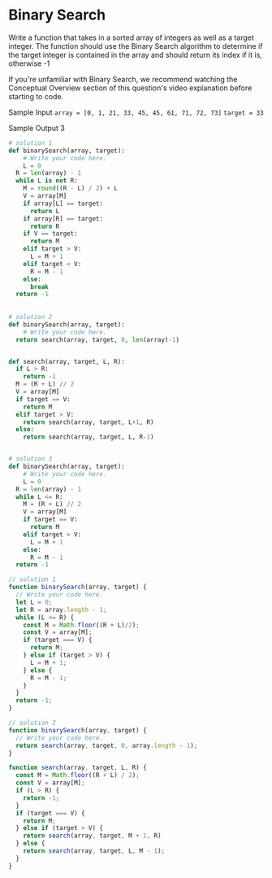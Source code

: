 # Binary Search

  Write a function that takes in a sorted array of integers as well as a target
  integer. The function should use the Binary Search algorithm to determine if
  the target integer is contained in the array and should return its index if it
  is, otherwise -1
  
  If you're unfamiliar with Binary Search, we recommend watching the Conceptual
  Overview section of this question's video explanation before starting to code.
  
  Sample Input
  ```array = [0, 1, 21, 33, 45, 45, 61, 71, 72, 73]```
  ```target = 33```
  
  Sample Output
  3
```python
# solution 1
def binarySearch(array, target):
    # Write your code here.
    L = 0
  R = len(array) - 1
  while L is not R:
    M = round((R - L) / 2) + L
    V = array[M]
    if array[L] == target:
      return L
    if array[R] == target:
      return R
    if V == target:
      return M
    elif target > V:
      L = M + 1
    elif target < V:
      R = M - 1
    else:
      break
  return -1
  
  
# solution 2
def binarySearch(array, target):
    # Write your code here.
  return search(array, target, 0, len(array)-1)


def search(array, target, L, R):
  if L > R:
    return -1
  M = (R + L) // 2
  V = array[M]
  if target == V:
    return M
  elif target > V:
    return search(array, target, L+1, R)
  else:
    return search(array, target, L, R-1)


# solution 3
def binarySearch(array, target):
    # Write your code here.
    L = 0
  R = len(array) - 1
  while L <= R:
    M = (R + L) // 2
    V = array[M]
    if target == V:
      return M
    elif target > V:
      L = M + 1
    else:
      R = M - 1
  return -1
```
```javascript
// solution 1
function binarySearch(array, target) {
  // Write your code here.
  let L = 0;
  let R = array.length - 1;
  while (L <= R) {
    const M = Math.floor((R + L)/2);
    const V = array[M];
    if (target === V) {
      return M;
    } else if (target > V) {
      L = M + 1;
    } else {
      R = M - 1;
    }
  }
  return -1;
}

// solution 2
function binarySearch(array, target) {
  // Write your code here.
  return search(array, target, 0, array.length - 1);
}

function search(array, target, L, R) {
  const M = Math.floor((R + L) / 2);
  const V = array[M];
  if (L > R) {
    return -1;
  }
  if (target === V) {
    return M;
  } else if (target > V) {
    return search(array, target, M + 1, R)
  } else {
    return search(array, target, L, M - 1);
  }
}
```
